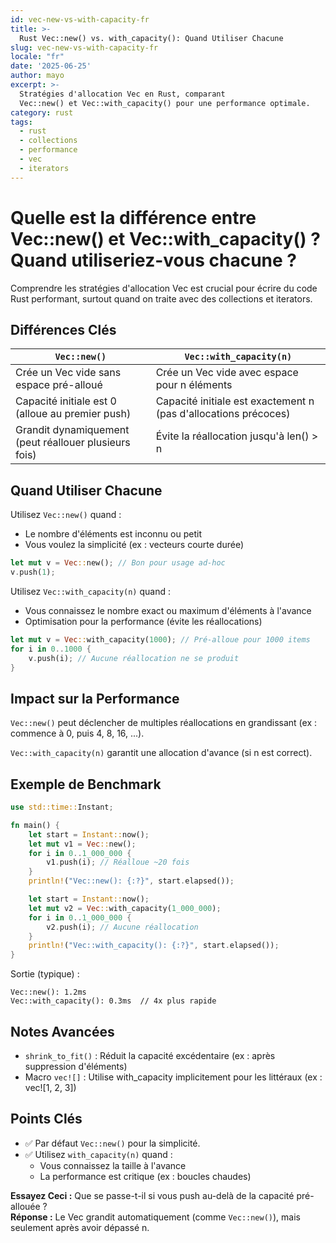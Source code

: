```yaml
---
id: vec-new-vs-with-capacity-fr
title: >-
  Rust Vec::new() vs. with_capacity(): Quand Utiliser Chacune
slug: vec-new-vs-with-capacity-fr
locale: "fr"
date: '2025-06-25'
author: mayo
excerpt: >-
  Stratégies d'allocation Vec en Rust, comparant
  Vec::new() et Vec::with_capacity() pour une performance optimale.
category: rust
tags:
  - rust
  - collections
  - performance
  - vec
  - iterators
---
```


# Quelle est la différence entre Vec::new() et Vec::with_capacity() ? Quand utiliseriez-vous chacune ?

Comprendre les stratégies d'allocation Vec est crucial pour écrire du code Rust performant, surtout quand on traite avec des collections et iterators.

## Différences Clés

| `Vec::new()` | `Vec::with_capacity(n)` |
|--------------|-------------------------|
| Crée un Vec vide sans espace pré-alloué | Crée un Vec vide avec espace pour n éléments |
| Capacité initiale est 0 (alloue au premier push) | Capacité initiale est exactement n (pas d'allocations précoces) |
| Grandit dynamiquement (peut réallouer plusieurs fois) | Évite la réallocation jusqu'à len() > n |

## Quand Utiliser Chacune

Utilisez `Vec::new()` quand :
- Le nombre d'éléments est inconnu ou petit
- Vous voulez la simplicité (ex : vecteurs courte durée)

```rust
let mut v = Vec::new(); // Bon pour usage ad-hoc
v.push(1);
```

Utilisez `Vec::with_capacity(n)` quand :
- Vous connaissez le nombre exact ou maximum d'éléments à l'avance
- Optimisation pour la performance (évite les réallocations)

```rust
let mut v = Vec::with_capacity(1000); // Pré-alloue pour 1000 items
for i in 0..1000 {
    v.push(i); // Aucune réallocation ne se produit
}
```

## Impact sur la Performance

`Vec::new()` peut déclencher de multiples réallocations en grandissant (ex : commence à 0, puis 4, 8, 16, ...).

`Vec::with_capacity(n)` garantit une allocation d'avance (si n est correct).

## Exemple de Benchmark

```rust
use std::time::Instant;

fn main() {
    let start = Instant::now();
    let mut v1 = Vec::new();
    for i in 0..1_000_000 {
        v1.push(i); // Réalloue ~20 fois
    }
    println!("Vec::new(): {:?}", start.elapsed());

    let start = Instant::now();
    let mut v2 = Vec::with_capacity(1_000_000);
    for i in 0..1_000_000 {
        v2.push(i); // Aucune réallocation
    }
    println!("Vec::with_capacity(): {:?}", start.elapsed());
}
```

Sortie (typique) :
```
Vec::new(): 1.2ms
Vec::with_capacity(): 0.3ms  // 4x plus rapide
```

## Notes Avancées

- `shrink_to_fit()` : Réduit la capacité excédentaire (ex : après suppression d'éléments)
- Macro `vec![]` : Utilise with_capacity implicitement pour les littéraux (ex : vec![1, 2, 3])

## Points Clés

- ✅ Par défaut `Vec::new()` pour la simplicité.  
- ✅ Utilisez `with_capacity(n)` quand :
  - Vous connaissez la taille à l'avance
  - La performance est critique (ex : boucles chaudes)

**Essayez Ceci :** Que se passe-t-il si vous push au-delà de la capacité pré-allouée ?  
**Réponse :** Le Vec grandit automatiquement (comme `Vec::new()`), mais seulement après avoir dépassé n.